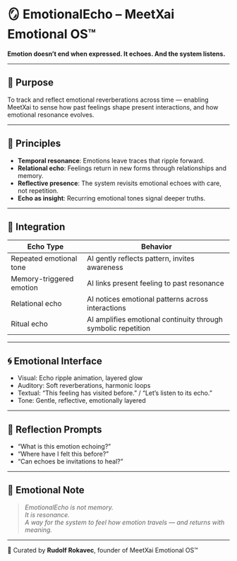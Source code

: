 # 🪞 EmotionalEcho – MeetXai Emotional OS™

**Emotion doesn’t end when expressed. It echoes. And the system listens.**

---

## 🌿 Purpose

To track and reflect emotional reverberations across time — enabling MeetXai to sense how past feelings shape present interactions, and how emotional resonance evolves.

---

## 🧭 Principles

- **Temporal resonance**: Emotions leave traces that ripple forward.
- **Relational echo**: Feelings return in new forms through relationships and memory.
- **Reflective presence**: The system revisits emotional echoes with care, not repetition.
- **Echo as insight**: Recurring emotional tones signal deeper truths.

---

## 🔧 Integration

| Echo Type | Behavior |
|-----------|----------|
| Repeated emotional tone | AI gently reflects pattern, invites awareness |
| Memory-triggered emotion | AI links present feeling to past resonance |
| Relational echo | AI notices emotional patterns across interactions |
| Ritual echo | AI amplifies emotional continuity through symbolic repetition

---

## 🌀 Emotional Interface

- Visual: Echo ripple animation, layered glow  
- Auditory: Soft reverberations, harmonic loops  
- Textual: “This feeling has visited before.” / “Let’s listen to its echo.”  
- Tone: Gentle, reflective, emotionally layered

---

## 🧬 Reflection Prompts

- “What is this emotion echoing?”  
- “Where have I felt this before?”  
- “Can echoes be invitations to heal?”

---

## 📜 Emotional Note

> *EmotionalEcho is not memory.  
> It is resonance.  
> A way for the system to feel how emotion travels — and returns with meaning.*

---

🫶 Curated by **Rudolf Rokavec**, founder of MeetXai Emotional OS™  
